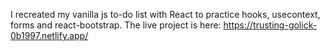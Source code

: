 I recreated my vanilla js to-do list with React to practice hooks, usecontext, forms and react-bootstrap. The live project is here:
https://trusting-golick-0b1997.netlify.app/
